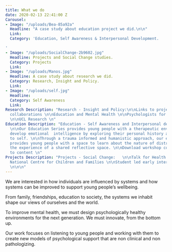 ```yaml
---
title: What we do
date: 2020-02-13 22:41:00 Z
Carousel:
- Image: "/uploads/Bea-85a92a"
  Headline: "A case study about education project we did.\n\n"
  Link: 
  Category: 'Education, Self Awareness & Interpersonal Development.

'
- Image: "/uploads/SocialChange-2b9602.jpg"
  Headline: Projects and Social Change studies.
  Category: Projects
  Link: 
- Image: "/uploads/Manos.jpg"
  Headline: A case study about research we did.
  Category: Research, Insight and Policy.
  Link: 
- Image: "/uploads/self.jpg"
  Headline: 
  Category: Self Awareness
  Link: 
Research Description: "Research - Insight and Policy:\n\nLinks to projects/ blogs/
  collaborations \n\nEducation and Mental Health \n\nPsychologists for Social Change
  \n\nUCL Research \n"
Education Description: "Education - Self Awareness and Interpersonal development:
  \n\nOur Education Series provides young people with a therapeutic environment to
  develop emotional  intelligence by exploring their personal history and relationship
  to self. \n\nThrough a trauma informed and humanistic approach, our education programme
  provides young people with a space to learn about the nature of distress through
  the experience of a shared reflective space. \n\nDownload workshop content - link
  to content \n"
Projects Description: "Projects - Social Change:   \n\nTalk for Health \n\nAnna Freud
  National Centre for Children and Families \n\nStudent led early intervention initiatives
  \n\n\n"
---
```


We are interested in how individuals are influenced by systems and how systems can be improved to support young people’s wellbeing. 

From family, friendships, education to society, the systems we inhabit shape our views of ourselves and the world. 

To improve mental health, we must design psychologically healthy environments for the next generation. We must innovate, from the bottom up. 

Our work focuses on listening to young people and working with them to create new models of psychological support that are non clinical and non pathologizing. 
